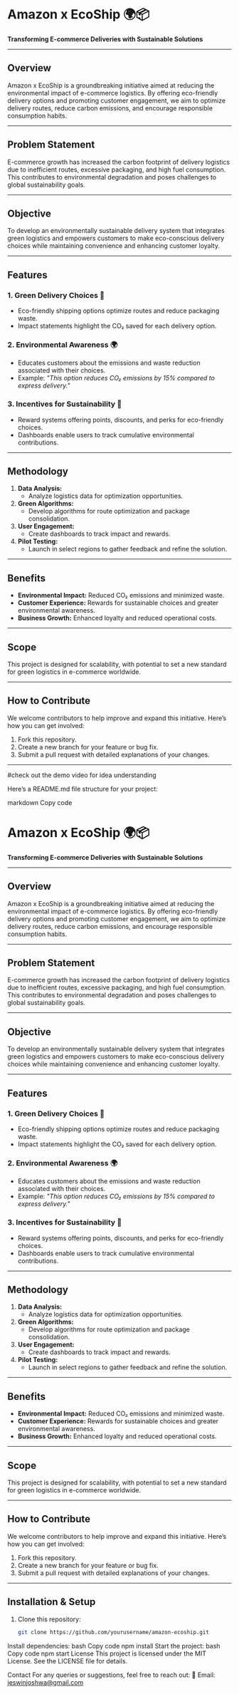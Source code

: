 # Amazon x EcoShip 🌍📦  
**Transforming E-commerce Deliveries with Sustainable Solutions**  

---

## Overview  
Amazon x EcoShip is a groundbreaking initiative aimed at reducing the environmental impact of e-commerce logistics. By offering eco-friendly delivery options and promoting customer engagement, we aim to optimize delivery routes, reduce carbon emissions, and encourage responsible consumption habits.

---

## Problem Statement  
E-commerce growth has increased the carbon footprint of delivery logistics due to inefficient routes, excessive packaging, and high fuel consumption. This contributes to environmental degradation and poses challenges to global sustainability goals.  

---

## Objective  
To develop an environmentally sustainable delivery system that integrates green logistics and empowers customers to make eco-conscious delivery choices while maintaining convenience and enhancing customer loyalty.  

---

## Features  
### 1. **Green Delivery Choices** 🌱  
- Eco-friendly shipping options optimize routes and reduce packaging waste.  
- Impact statements highlight the CO₂ saved for each delivery option.

### 2. **Environmental Awareness** 🌍  
- Educates customers about the emissions and waste reduction associated with their choices.  
- Example: *"This option reduces CO₂ emissions by 15% compared to express delivery."*

### 3. **Incentives for Sustainability** 🎁  
- Reward systems offering points, discounts, and perks for eco-friendly choices.  
- Dashboards enable users to track cumulative environmental contributions.  

---

## Methodology  
1. **Data Analysis:**  
   - Analyze logistics data for optimization opportunities.  
2. **Green Algorithms:**  
   - Develop algorithms for route optimization and package consolidation.  
3. **User Engagement:**  
   - Create dashboards to track impact and rewards.  
4. **Pilot Testing:**  
   - Launch in select regions to gather feedback and refine the solution.  

---

## Benefits  
- **Environmental Impact:** Reduced CO₂ emissions and minimized waste.  
- **Customer Experience:** Rewards for sustainable choices and greater environmental awareness.  
- **Business Growth:** Enhanced loyalty and reduced operational costs.  

---

## Scope  
This project is designed for scalability, with potential to set a new standard for green logistics in e-commerce worldwide.  

---

## How to Contribute  
We welcome contributors to help improve and expand this initiative. Here’s how you can get involved:  
1. Fork this repository.  
2. Create a new branch for your feature or bug fix.  
3. Submit a pull request with detailed explanations of your changes.  

---

#check out the demo video for idea understanding 

Here’s a README.md file structure for your project:

markdown
Copy code
# Amazon x EcoShip 🌍📦  
**Transforming E-commerce Deliveries with Sustainable Solutions**  

---

## Overview  
Amazon x EcoShip is a groundbreaking initiative aimed at reducing the environmental impact of e-commerce logistics. By offering eco-friendly delivery options and promoting customer engagement, we aim to optimize delivery routes, reduce carbon emissions, and encourage responsible consumption habits.

---

## Problem Statement  
E-commerce growth has increased the carbon footprint of delivery logistics due to inefficient routes, excessive packaging, and high fuel consumption. This contributes to environmental degradation and poses challenges to global sustainability goals.  

---

## Objective  
To develop an environmentally sustainable delivery system that integrates green logistics and empowers customers to make eco-conscious delivery choices while maintaining convenience and enhancing customer loyalty.  

---

## Features  
### 1. **Green Delivery Choices** 🌱  
- Eco-friendly shipping options optimize routes and reduce packaging waste.  
- Impact statements highlight the CO₂ saved for each delivery option.

### 2. **Environmental Awareness** 🌍  
- Educates customers about the emissions and waste reduction associated with their choices.  
- Example: *"This option reduces CO₂ emissions by 15% compared to express delivery."*

### 3. **Incentives for Sustainability** 🎁  
- Reward systems offering points, discounts, and perks for eco-friendly choices.  
- Dashboards enable users to track cumulative environmental contributions.  

---

## Methodology  
1. **Data Analysis:**  
   - Analyze logistics data for optimization opportunities.  
2. **Green Algorithms:**  
   - Develop algorithms for route optimization and package consolidation.  
3. **User Engagement:**  
   - Create dashboards to track impact and rewards.  
4. **Pilot Testing:**  
   - Launch in select regions to gather feedback and refine the solution.  

---

## Benefits  
- **Environmental Impact:** Reduced CO₂ emissions and minimized waste.  
- **Customer Experience:** Rewards for sustainable choices and greater environmental awareness.  
- **Business Growth:** Enhanced loyalty and reduced operational costs.  

---

## Scope  
This project is designed for scalability, with potential to set a new standard for green logistics in e-commerce worldwide.  

---

## How to Contribute  
We welcome contributors to help improve and expand this initiative. Here’s how you can get involved:  
1. Fork this repository.  
2. Create a new branch for your feature or bug fix.  
3. Submit a pull request with detailed explanations of your changes.  

---

## Installation & Setup  
1. Clone this repository:  
   ```bash
   git clone https://github.com/yourusername/amazon-ecoship.git
Install dependencies:
bash
Copy code
npm install
Start the project:
bash
Copy code
npm start
License
This project is licensed under the MIT License. See the LICENSE file for details.

Contact
For any queries or suggestions, feel free to reach out:
📧 Email: jeswinjoshwa@gmail.com


